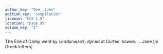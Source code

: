 ```yaml
---
author_key: "Dee, John"
edition_key: "compilation"
license: "CC0 1.0"
location: "page 95"
volume_key: "I"
---
```

The Erle of Darby went by Londonward ; dyned at Curtes’ howse. … Jane [in Greek
letters].
